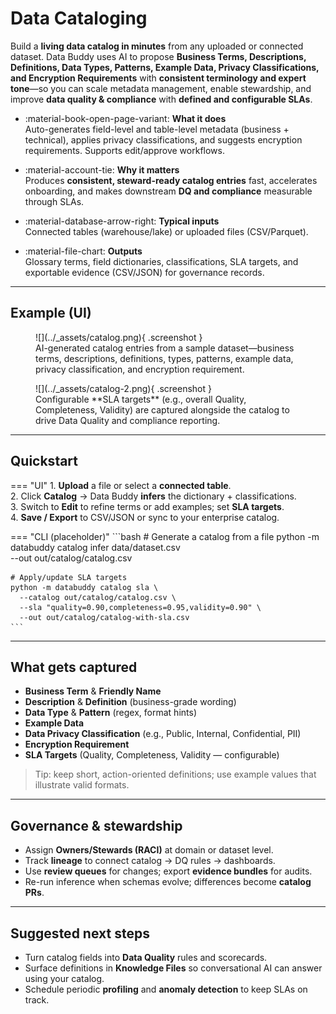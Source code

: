 # Data Cataloging

Build a **living data catalog in minutes** from any uploaded or connected dataset. Data Buddy uses AI to propose **Business Terms, Descriptions, Definitions, Data Types, Patterns, Example Data, Privacy Classifications, and Encryption Requirements** with **consistent terminology and expert tone**—so you can scale metadata management, enable stewardship, and improve **data quality & compliance** with **defined and configurable SLAs**.

<div class="grid cards" markdown>

- :material-book-open-page-variant: **What it does**  
  Auto-generates field-level and table-level metadata (business + technical), applies privacy classifications, and suggests encryption requirements. Supports edit/approve workflows.

- :material-account-tie: **Why it matters**  
  Produces **consistent, steward-ready catalog entries** fast, accelerates onboarding, and makes downstream **DQ and compliance** measurable through SLAs.

- :material-database-arrow-right: **Typical inputs**  
  Connected tables (warehouse/lake) or uploaded files (CSV/Parquet).

- :material-file-chart: **Outputs**  
  Glossary terms, field dictionaries, classifications, SLA targets, and exportable evidence (CSV/JSON) for governance records.

</div>

---

## Example (UI)

<figure markdown>
  ![](../_assets/catalog.png){ .screenshot }
  <figcaption>AI-generated catalog entries from a sample dataset—business terms, descriptions, definitions, types, patterns, example data, privacy classification, and encryption requirement.</figcaption>
</figure>

<figure markdown>
  ![](../_assets/catalog-2.png){ .screenshot }
  <figcaption>Configurable **SLA targets** (e.g., overall Quality, Completeness, Validity) are captured alongside the catalog to drive Data Quality and compliance reporting.</figcaption>
</figure>

---

## Quickstart

=== "UI"
    1. **Upload** a file or select a **connected table**.  
    2. Click **Catalog** → Data Buddy **infers** the dictionary + classifications.  
    3. Switch to **Edit** to refine terms or add examples; set **SLA targets**.  
    4. **Save / Export** to CSV/JSON or sync to your enterprise catalog.

=== "CLI (placeholder)"
    ```bash
    # Generate a catalog from a file
    python -m databuddy catalog infer data/dataset.csv \
      --out out/catalog/catalog.csv

    # Apply/update SLA targets
    python -m databuddy catalog sla \
      --catalog out/catalog/catalog.csv \
      --sla "quality=0.90,completeness=0.95,validity=0.90" \
      --out out/catalog/catalog-with-sla.csv
    ```

---

## What gets captured

- **Business Term** & **Friendly Name**  
- **Description** & **Definition** (business-grade wording)  
- **Data Type** & **Pattern** (regex, format hints)  
- **Example Data**  
- **Data Privacy Classification** (e.g., Public, Internal, Confidential, PII)  
- **Encryption Requirement**  
- **SLA Targets** (Quality, Completeness, Validity — configurable)

> Tip: keep short, action-oriented definitions; use example values that illustrate valid formats.

---

## Governance & stewardship

- Assign **Owners/Stewards (RACI)** at domain or dataset level.  
- Track **lineage** to connect catalog → DQ rules → dashboards.  
- Use **review queues** for changes; export **evidence bundles** for audits.  
- Re-run inference when schemas evolve; differences become **catalog PRs**.

---

## Suggested next steps

- Turn catalog fields into **Data Quality** rules and scorecards.  
- Surface definitions in **Knowledge Files** so conversational AI can answer using your catalog.  
- Schedule periodic **profiling** and **anomaly detection** to keep SLAs on track.

